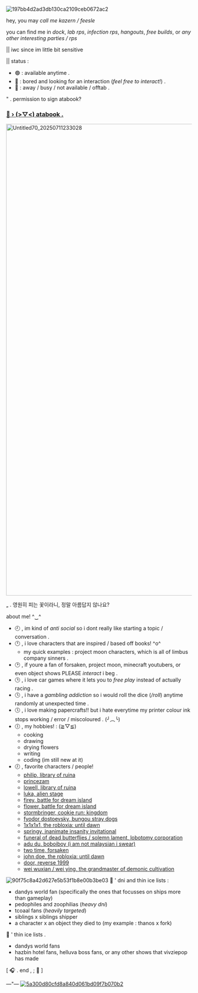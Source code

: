 ![197bb4d2ad3db130ca2109ceb0672ac2](https://github.com/user-attachments/assets/285abaf1-0cf4-4064-9a27-6f4f3516eb33)
<!-- introduction -->
hey, you may *call me kazern / feesle*

you can find me in *dock*, *lab rps*, *infection rps*, *hangouts*, *free builds*, or *any other interesting parties / rps*

|| iwc since im little bit sensitive

|| status :
  + 🟢 : available anytime .
  + 💬 : bored and looking for an interaction (*feel free to interact!*) .
  + 🌙 : away / busy / not available / offtab .
<!-- link -->

" . permission to sign atabook?

### [🍇 › (⁠>⁠▽⁠<⁠) atabook .](https://dawnkazern.atabook.org/)
<!-- about or fun facts log -->
<img width="1280" height="1280" alt="Untitled70_20250711233028" src="https://github.com/user-attachments/assets/ece8c9a3-8eb0-4b71-90c6-67964aaebecf" />

„ . 영원히 피는 꽃이라니, 정말 아름답지 않나요?

about me! ^⁠‿⁠^
- 🕘 , im kind of *anti social* so i dont really like starting a topic / conversation .
- 🕛 , i love characters that are inspired / based off books! ^o^
  + my quick examples : project moon characters, which is all of limbus company sinners .
- 🕑 , if youre a fan of forsaken, project moon, minecraft youtubers, or even object shows PLEASE *interact* i beg .
- 🕒 , i love car games where it lets you to *free play* instead of actually racing .
- 🕓 , i have a *gambling addiction* so i would roll the dice (*/roll*) anytime randomly at unexpected time .
- 🕔 , i love making papercrafts!! but i hate everytime my printer colour ink stops working / error / miscoloured . (⁠╯⁠︵⁠╰)
- 🕕 , my hobbies! : (⁠≧⁠▽⁠≦⁠)
   + cooking
   + drawing
   + drying flowers
   + writing
   + coding (im still new at it)
- 🕖 , favorite characters / people!
   + [philip, library of ruina](https://libraryofruina.wiki.gg/wiki/Philip)
   + [princezam](https://lifesteal.fandom.com/wiki/PrinceZam)
   + [lowell, library of ruina](https://libraryofruina.wiki.gg/wiki/Lowell)
   + [luka, alien stage](https://alienstage.fandom.com/wiki/Luka)
   + [firey, battle for dream island](https://battlefordreamisland.fandom.com/wiki/Firey)
   + [flower, battle for dream island](https://battlefordreamisland.fandom.com/wiki/Flower)
   + [stormbringer, cookie run: kingdom](https://cookierunkingdom.fandom.com/wiki/Stormbringer_Cookie)
   + [fyodor dostoevsky, bungou stray dogs](https://bungostraydogs.fandom.com/wiki/Fyodor_Dostoevsky)
   + [1x1x1x1, the robloxia: until dawn](https://trud.fandom.com/wiki/1x1x1x1)
   + [springy, inanimate insanity invitational](https://inanimateinsanity.fandom.com/wiki/Springy)
   + [funeral of dead butterflies / solemn lament, lobotomy corporation](https://lobotomycorp.fandom.com/wiki/The_Funeral_of_the_Dead_Butterflies)
   + [adu du, boboiboy (i am not malaysian i swear)](https://boboiboy.fandom.com/wiki/Adu_Du)
   + [two time, forsaken](https://forsaken2024.fandom.com/wiki/Two_Time)
   + [john doe, the robloxia: until dawn](https://trud.fandom.com/wiki/John_Doe)
   + [door, reverse 1999](https://reverse1999.fandom.com/wiki/Door)
   + [wei wuxian / wei ying, the grandmaster of demonic cultivation](https://modao-zushi.fandom.com/wiki/Wei_Wuxian)
<!-- dni / thin ice log -->
![90f75c8a42d627e5b53f1b8e00b3be03](https://github.com/user-attachments/assets/bfb3b113-8329-4183-b1e8-418c9d030b8b)
📜 ' dni and thin ice lists :
  + dandys world fan (specifically the ones that focusses on ships more than gameplay)
  + pedophiles and zoophilias (*heavy dni*)
  + tcoaal fans (*heavily targeted*)
  + siblings x siblings shipper
  + a character x an object they died to (my example : thanos x fork)

📜 ' thin ice lists .
 + dandys world fans
 + hazbin hotel fans, helluva boss fans, or any other shows that vivziepop has made

<!-- end -->
[ 🎧 . end , ; 🌙 ]

—"—
[![5a300d80cfd8a840d061bd09f7b070b2](https://github.com/user-attachments/assets/07e26906-b4c0-49d8-bccb-127a54acfa4c)
](https://deltarune.com/lancer/)
